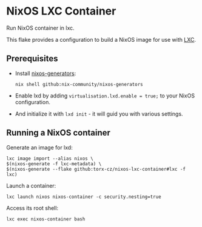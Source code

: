 # NixOS LXC Container
Run NixOS container in lxc.

This flake provides a configuration to build a NixOS image for use with [LXC](https://linuxcontainers.org/).

<!-- TODO add things about deploy-rs and ssh -->


## Prerequisites
- Install [nixos-generators](https://github.com/nix-community/nixos-generators):
    ```
    nix shell github:nix-community/nixos-generators
    ```
- Enable lxd by adding `virtualisation.lxd.enable = true;` to your NixOS configuration.

- And initialize it with `lxd init` - it will guid you with various settings.

## Running a NixOS container
Generate an image for lxd:
```
lxc image import --alias nixos \
$(nixos-generate -f lxc-metadata) \
$(nixos-generate --flake github:torx-cz/nixos-lxc-container#lxc -f lxc)
```

Launch a container:
```
lxc launch nixos nixos-container -c security.nesting=true
```

Access its root shell:
```
lxc exec nixos-container bash
```
